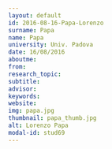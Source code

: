 ```yaml
---
layout: default 
id: 2016-08-16-Papa-Lorenzo
surname: Papa
name: Papa
university: Univ. Padova
date: 16/08/2016
aboutme: 
from: 
research_topic: 
subtitle: 
advisor: 
keywords: 
website: 
img: papa.jpg
thumbnail: papa_thumb.jpg
alt: Lorenzo Papa
modal-id: stud69
---
```

